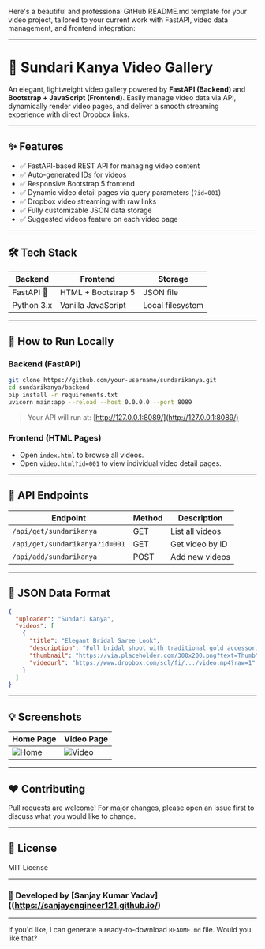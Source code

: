 Here's a beautiful and professional GitHub README.md template for your video project, tailored to your current work with FastAPI, video data management, and frontend integration:

---

# 🎥 Sundari Kanya Video Gallery

An elegant, lightweight video gallery powered by **FastAPI (Backend)** and **Bootstrap + JavaScript (Frontend)**. Easily manage video data via API, dynamically render video pages, and deliver a smooth streaming experience with direct Dropbox links.

---

## ✨ Features

* ✅ FastAPI-based REST API for managing video content
* ✅ Auto-generated IDs for videos
* ✅ Responsive Bootstrap 5 frontend
* ✅ Dynamic video detail pages via query parameters (`?id=001`)
* ✅ Dropbox video streaming with raw links
* ✅ Fully customizable JSON data storage
* ✅ Suggested videos feature on each video page

---

## 🛠️ Tech Stack

| Backend    | Frontend           | Storage          |
| ---------- | ------------------ | ---------------- |
| FastAPI 🚀 | HTML + Bootstrap 5 | JSON file        |
| Python 3.x | Vanilla JavaScript | Local filesystem |

---

## 🚀 How to Run Locally

### Backend (FastAPI)

```bash
git clone https://github.com/your-username/sundarikanya.git
cd sundarikanya/backend
pip install -r requirements.txt
uvicorn main:app --reload --host 0.0.0.0 --port 8089
```

> Your API will run at: [http://127.0.0.1:8089/](http://127.0.0.1:8089/)

### Frontend (HTML Pages)

* Open `index.html` to browse all videos.
* Open `video.html?id=001` to view individual video detail pages.

---

## 📂 API Endpoints

| Endpoint                       | Method | Description     |
| ------------------------------ | ------ | --------------- |
| `/api/get/sundarikanya`        | GET    | List all videos |
| `/api/get/sundarikanya?id=001` | GET    | Get video by ID |
| `/api/add/sundarikanya`        | POST   | Add new videos  |

---

## 📌 JSON Data Format

```json
{
  "uploader": "Sundari Kanya",
  "videos": [
    {
      "title": "Elegant Bridal Saree Look",
      "description": "Full bridal shoot with traditional gold accessories.",
      "thumbnail": "https://via.placeholder.com/300x200.png?text=Thumb",
      "videourl": "https://www.dropbox.com/scl/fi/.../video.mp4?raw=1"
    }
  ]
}
```

---

## 💡 Screenshots

| Home Page                                    | Video Page                                    |
| -------------------------------------------- | --------------------------------------------- |
| ![Home](https://github.com/sundarikanya/sundarikanya.github.io/blob/main/Screenshot%20(1303).png) | ![Video](https://github.com/sundarikanya/sundarikanya.github.io/blob/main/Screenshot%20(1304).png) |

---

## ❤️ Contributing

Pull requests are welcome! For major changes, please open an issue first to discuss what you would like to change.

---

## 📜 License

MIT License

---
### 👑 Developed by [Sanjay Kumar Yadav]((https://sanjayengineer121.github.io/)


---

If you'd like, I can generate a ready-to-download `README.md` file. Would you like that?
